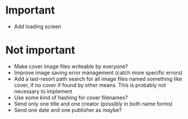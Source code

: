 # Important
  - Add loading screen

# Not important
  - Make cover image files writeable by everyone?
  - Improve image saving error management (catch more specific errors)
  - Add a last-resort path search for all image files named something like
    cover, if no cover if found by other means. This is probably not necessary
    to implement
  - Use some kind of hashing for cover filenames?
  - Send only one title and one creator (possibly in both name forms)
  - Send one date and one publisher as maybe?
